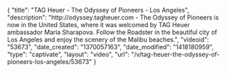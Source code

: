 {
    "title": "TAG Heuer - The Odyssey of Pioneers - Los Angeles",
    "description": "http:\/\/odyssey.tagheuer.com - The Odyssey of Pioneers is now in the United States, where it was welcomed by TAG Heuer ambassador Maria Sharapova. Follow the Roadster in the beautiful city of Los Angeles and enjoy the scenery of the Malibu beaches.",
    "videoid": "53673",
    "date_created": "1370057163",
    "date_modified": "1418180959",
    "type": "captivate",
    "layout": "video",
    "url": "\/v\/tag-heuer-the-odyssey-of-pioneers-los-angeles\/53673"
}